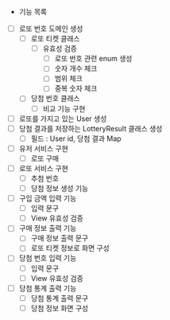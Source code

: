 - 기능 목록
- [ ] 로또 번호 도메인 생성
    - [ ] 로또 티켓 클래스
        - [ ] 유효성 검증
            - [ ] 로또 번호 관련 enum 생성
            - [ ] 숫자 개수 체크
            - [ ] 범위 체크
            - [ ] 중복 숫자 체크
    - [ ] 당첨 번호 클래스
        - [ ] 비교 기능 구현
- [ ] 로또를 가지고 있는 User 생성
- [ ] 당첨 결과를 저장하는 LotteryResult 클래스 생성
    - [ ] 필드 : User id, 당첨 결과 Map
- [ ] 유저 서비스 구현
    - [ ] 로또 구매
- [ ] 로또 서비스 구현
    - [ ] 추첨 번호
    - [ ] 당첨 정보 생성 기능
- [ ] 구입 금액 입력 기능
    - [ ] 입력 문구
    - [ ] View 유효성 검증
- [ ] 구매 정보 출력 기능
    - [ ] 구매 정보 출력 문구
    - [ ] 로또 티켓 정보로 화면 구성
- [ ] 당첨 번호 입력 기능
    - [ ] 입력 문구
    - [ ] View 유효성 검증
- [ ] 당첨 통계 출력 기능
    - [ ] 당첨 통계 출력 문구
    - [ ] 당첨 정보 화면 구성
